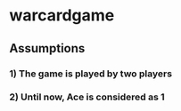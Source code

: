 # warcardgame

## Assumptions

### 1) The game is played by two players
### 2) Until now, Ace is considered as 1